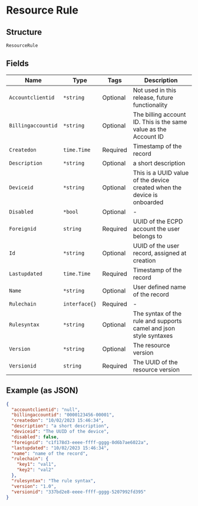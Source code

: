 
# Resource Rule

## Structure

`ResourceRule`

## Fields

| Name | Type | Tags | Description |
|  --- | --- | --- | --- |
| `Accountclientid` | `*string` | Optional | Not used in this release, future functionality |
| `Billingaccountid` | `*string` | Optional | The billing account ID. This is the same value as the Account ID |
| `Createdon` | `time.Time` | Required | Timestamp of the record |
| `Description` | `*string` | Optional | a short description |
| `Deviceid` | `*string` | Optional | This is a UUID value of the device created when the device is onboarded |
| `Disabled` | `*bool` | Optional | - |
| `Foreignid` | `string` | Required | UUID of the ECPD account the user belongs to |
| `Id` | `*string` | Optional | UUID of the user record, assigned at creation |
| `Lastupdated` | `time.Time` | Required | Timestamp of the record |
| `Name` | `*string` | Optional | User defined name of the record |
| `Rulechain` | `interface{}` | Required | - |
| `Rulesyntax` | `*string` | Optional | The syntax of the rule and supports camel and json style syntaxes |
| `Version` | `*string` | Optional | The resource version |
| `Versionid` | `string` | Required | The UUID of the resource version |

## Example (as JSON)

```json
{
  "accountclientid": "null",
  "billingaccountid": "0000123456-00001",
  "createdon": "10/02/2023 15:46:34",
  "description": "a short description",
  "deviceid": "The UUID of the device",
  "disabled": false,
  "foreignid": "c1f178d3-eeee-ffff-gggg-0d6b7ae6022a",
  "lastupdated": "10/02/2023 15:46:34",
  "name": "name of the record",
  "rulechain": {
    "key1": "val1",
    "key2": "val2"
  },
  "rulesyntax": "The rule syntax",
  "version": "1.0",
  "versionid": "337bd2e8-eeee-ffff-gggg-5207992fd395"
}
```

